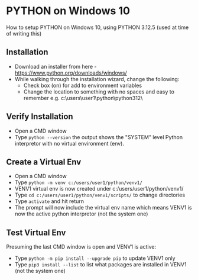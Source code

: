 # PYTHON on Windows 10
How to setup PYTHON on Windows 10, using PYTHON 3.12.5 (used at time of writing this)

## Installation
* Download an installer from here - https://www.python.org/downloads/windows/ 
* While walking through the installation wizard, change the following:
    * Check box (on) for add to environment variables
    * Change the location to something with no spaces and easy to remember e.g. c:\users\user1\python\python312\
 
## Verify Installation
* Open a CMD window
* Type <code>python --version</code> the output shows the "SYSTEM" level Python interpretor with no virtual environment (env).

## Create a Virtual Env
* Open a CMD window
* Type <code>python -m venv c:/users/user1/python/venv1/</code>
* VENV1 virtual env is now created under c:/users/user1/python/venv1/ 
* Type <code>cd c:/users/user1/python/venv1/scripts/</code> to change directories
* Type <code>activate</code> and hit return
* The prompt will now include the virtual env name which means VENV1 is now the active python interpretor (not the system one)

## Test Virtual Env
Presuming the last CMD window is open and VENV1 is active:
* Type <code>python -m pip install --upgrade pip</code> to update VENV1 only
* Type <code>pip3 install --list</code> to list what packages are installed in VENV1 (not the system one)
